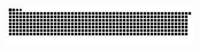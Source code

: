 
![Snake animation](https://github.com/GilsonAlvesdeSouza/GilsonAlvesdeSouza/blob/output/github-contribution-grid-snake.svg)



